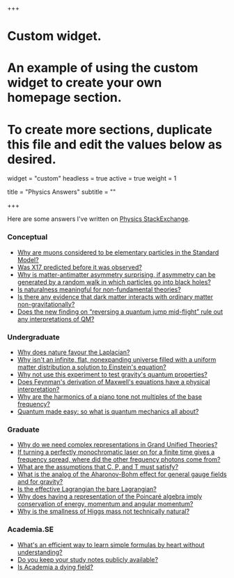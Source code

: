 +++
# Custom widget.
# An example of using the custom widget to create your own homepage section.
# To create more sections, duplicate this file and edit the values below as desired.
widget = "custom"
headless = true
active = true
weight = 1

title = "Physics Answers"
subtitle = ""

+++

Here are some answers I've written on [Physics StackExchange](https://physics.stackexchange.com/users/83398/knzhou).

### Conceptual 
- [Why are muons considered to be elementary particles in the Standard Model?](https://physics.stackexchange.com/a/274942/83398)
- [Was X17 predicted before it was observed?](https://physics.stackexchange.com/a/516532/83398)
- [Why is matter-antimatter asymmetry surprising, if asymmetry can be generated by a random walk in which particles go into black holes?](https://physics.stackexchange.com/a/505692/83398)
- [Is naturalness meaningful for non-fundamental theories?](https://physics.stackexchange.com/a/467708/83398)
- [Is there any evidence that dark matter interacts with ordinary matter non-gravitationally?](https://physics.stackexchange.com/a/522786/83398)
- [Does the new finding on “reversing a quantum jump mid-flight” rule out any interpretations of QM?](https://physics.stackexchange.com/a/484681/83398)

### Undergraduate
- [Why does nature favour the Laplacian?](https://physics.stackexchange.com/a/476182/83398)
- [Why isn't an infinite, flat, nonexpanding universe filled with a uniform matter distribution a solution to Einstein's equation?](https://physics.stackexchange.com/a/430442/83398)
- [Why not use this experiment to test gravity's quantum properties?](https://physics.stackexchange.com/a/525414/83398)
- [Does Feynman's derivation of Maxwell's equations have a physical interpretation?](https://physics.stackexchange.com/a/391756/83398)
- [Why are the harmonics of a piano tone not multiples of the base frequency?](https://physics.stackexchange.com/a/268571/83398)
- [Quantum made easy: so what is quantum mechanics all about?](https://physics.stackexchange.com/a/421939/83398)

### Graduate
- [Why do we need complex representations in Grand Unified Theories?](https://physics.stackexchange.com/a/403960/83398)
- [If turning a perfectly monochromatic laser on for a finite time gives a frequency spread, where did the other frequency photons come from?](https://physics.stackexchange.com/a/524430/83398)
- [What are the assumptions that C, P, and T must satisfy?](https://physics.stackexchange.com/a/429516/83398)
- [What is the analog of the Aharonov-Bohm effect for general gauge fields and for gravity?](https://physics.stackexchange.com/a/552373/83398)
- [Is the effective Lagrangian the bare Lagrangian?](https://physics.stackexchange.com/a/408762/83398)
- [Why does having a representation of the Poincaré algebra imply conservation of energy, momentum and angular momentum?](https://physics.stackexchange.com/a/545152/83398)
- [Why is the smallness of Higgs mass not technically natural?](https://physics.stackexchange.com/a/499121/83398)

### Academia.SE
- [What's an efficient way to learn simple formulas by heart without understanding?](https://academia.stackexchange.com/a/103875/49970)
- [Do you keep your study notes publicly available?](https://academia.stackexchange.com/a/148275/49970)
- [Is Academia a dying field?](https://academia.stackexchange.com/a/114616/49970)